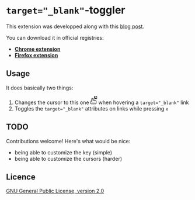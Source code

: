 # `target="_blank"`-toggler

This extension was developped along with this [blog post](https://augustin-riedinger.fr/en/resources/thoughts-on-target-blank/).

You can download it in official registries:

- **[Chrome extension](https://chrome.google.com/webstore/detail/targetblank-toggler/emjjmkkcdllendgbldliiphlbpnomnjk)**
- **[Firefox extension](https://addons.mozilla.org/en-US/firefox/addon/target-_blank-toggler/)**

## Usage

It does basically two things:

1. Changes the cursor to this one ![External link cursor](/images/cursor-ext.png) when hovering a `target="_blank"` link
2. Toggles the `target="_blank"` attributes on links while pressing `x`

## TODO

Contributions welcome! Here's what would be nice:

- being able to customize the key (simple)
- being able to customize the cursors (harder)

## Licence

[GNU General Public License, version 2.0](http://www.gnu.org/licenses/gpl-2.0.html)
